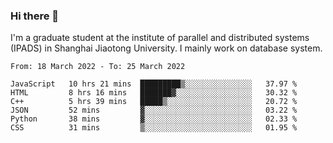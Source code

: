 ### Hi there 👋

I'm a graduate student at the institute of parallel and distributed systems (IPADS) in Shanghai Jiaotong University. I mainly work on database system.

<!--START_SECTION:waka-->

```text
From: 18 March 2022 - To: 25 March 2022

JavaScript   10 hrs 21 mins  █████████▒░░░░░░░░░░░░░░░   37.97 %
HTML         8 hrs 16 mins   ███████▓░░░░░░░░░░░░░░░░░   30.32 %
C++          5 hrs 39 mins   █████▒░░░░░░░░░░░░░░░░░░░   20.72 %
JSON         52 mins         ▓░░░░░░░░░░░░░░░░░░░░░░░░   03.22 %
Python       38 mins         ▓░░░░░░░░░░░░░░░░░░░░░░░░   02.33 %
CSS          31 mins         ▒░░░░░░░░░░░░░░░░░░░░░░░░   01.95 %
```

<!--END_SECTION:waka-->

<!--
**yqmmm/yqmmm** is a ✨ _special_ ✨ repository because its `README.md` (this file) appears on your GitHub profile.

Here are some ideas to get you started:

- 🔭 I’m currently working on ...
- 🌱 I’m currently learning ...
- 👯 I’m looking to collaborate on ...
- 🤔 I’m looking for help with ...
- 💬 Ask me about ...
- 📫 How to reach me: ...
- 😄 Pronouns: ...
- ⚡ Fun fact: ...
-->
